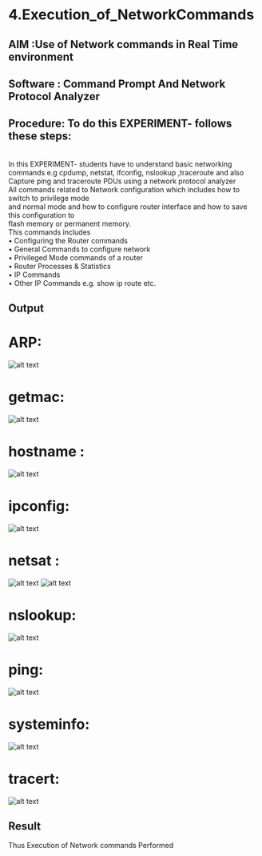 # 4.Execution_of_NetworkCommands
## AIM :Use of Network commands in Real Time environment
## Software : Command Prompt And Network Protocol Analyzer
## Procedure: To do this EXPERIMENT- follows these steps:
<BR>
In this EXPERIMENT- students have to understand basic networking commands e.g cpdump, netstat, ifconfig, nslookup ,traceroute and also Capture ping and traceroute PDUs using a network protocol analyzer 
<BR>
All commands related to Network configuration which includes how to switch to privilege mode
<BR>
and normal mode and how to configure router interface and how to save this configuration to
<BR>
flash memory or permanent memory.
<BR>
This commands includes
<BR>
• Configuring the Router commands
<BR>
• General Commands to configure network
<BR>
• Privileged Mode commands of a router 
<BR>
• Router Processes & Statistics
<BR>
• IP Commands
<BR>
• Other IP Commands e.g. show ip route etc.
<BR>

## Output
# ARP:
![alt text](<Screenshot 2024-11-04 142602.png>)

# getmac:
![alt text](<Screenshot 2024-11-04 142625.png>)

# hostname :
![alt text](<Screenshot 2024-11-04 142638.png>)

# ipconfig:
![alt text](<Screenshot 2024-11-04 142653.png>)

# netsat :
![alt text](<Screenshot 2024-11-04 142815.png>)
![alt text](<Screenshot 2024-11-04 142806.png>)

# nslookup:
![alt text](<Screenshot 2024-11-04 142842.png>)

# ping:
![alt text](<Screenshot 2024-11-04 142854.png>)


# systeminfo:
![alt text](<Screenshot 2024-11-04 142920.png>)

# tracert:
![alt text](<Screenshot 2024-11-04 143045.png>)
## Result
Thus Execution of Network commands Performed 
